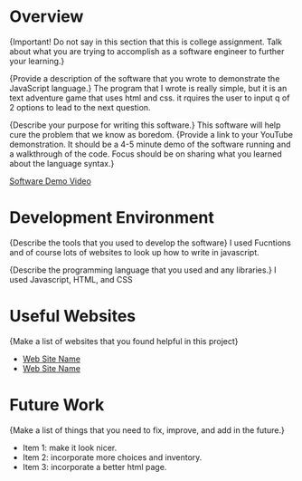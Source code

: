 # Overview

{Important! Do not say in this section that this is college assignment. Talk about what you are trying to accomplish as a software engineer to further your learning.}

{Provide a description of the software that you wrote to demonstrate the JavaScript language.}
The program that I wrote is really simple, but it is an text adventure game that uses html and css. it rquires the user to input q of 2 options to lead to the next question.

{Describe your purpose for writing this software.}
This software will help cure the problem that we know as boredom.
{Provide a link to your YouTube demonstration. It should be a 4-5 minute demo of the software running and a walkthrough of the code. Focus should be on sharing what you learned about the language syntax.}

[Software Demo Video](http://youtube.link.goes.here)

# Development Environment

{Describe the tools that you used to develop the software}
I used Fucntions and of course lots of websites to look up how to write in javascript.

{Describe the programming language that you used and any libraries.}
I used Javascript, HTML, and CSS 

# Useful Websites

{Make a list of websites that you found helpful in this project}

- [Web Site Name](https://codefinity.com/start/web?utm_source=google&utm_medium=cpc&utm_campaign=20951132546&utm_content=162296630047&utm_term=javascript%20tutorial&gad_source=1&gclid=Cj0KCQjw8J6wBhDXARIsAPo7QA82seuNN9mce1TQT1kxV8TG2u-_6Em1Zeoau3ScK8AWV8PhI_EiV_oaAno-EALw_wcB)
- [Web Site Name](https://hsablonniere.github.io/markleft/prezas/javascript-101.html#1.0)

# Future Work

{Make a list of things that you need to fix, improve, and add in the future.}

- Item 1: make it look nicer.
- Item 2: incorporate more choices and inventory.
- Item 3: incorporate a better html page.